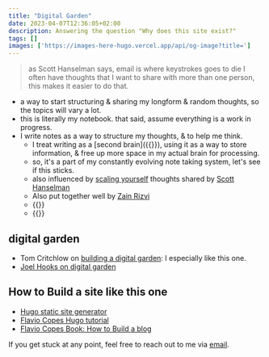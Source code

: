 ```yaml
---
title: "Digital Garden"
date: 2023-04-07T12:36:05+02:00
description: Answering the question "Why does this site exist?"
tags: []
images: ['https://images-here-hugo.vercel.app/api/og-image?title=']
---
```


> as Scott Hanselman says, email is where keystrokes goes to die
> I often have thoughts that I want to share with more than one person, this makes it easier to do that.

- a way to start structuring & sharing my longform & random thoughts, so the topics will vary a lot.
- this is literally my notebook. that said, assume everything is a work in progress.
- I write notes as a way to structure my thoughts, & to help me think.
  - I treat writing as a [second brain]({{<ref tiago-forte>}}), using it as a way to store information, & free up more space in my actual brain for processing.
  - so, it's a part of my constantly evolving note taking system, let's see if this sticks.
  - also influenced by [scaling yourself](https://www.hanselman.com/blog/scott-hanselmans-complete-list-of-productivity-tips) thoughts shared by [Scott Hanselman](https://www.hanselman.com/about)
  - Also put together well by [Zain Rizvi](https://www.zainrizvi.io/#why-i-write)
  - {{<youtube V4NJo2Mfvrc>}}
  - {{<youtube NKHF5VZmCig>}}

## digital garden

- Tom Critchlow on [building a digital garden](https://tomcritchlow.com/2019/02/17/building-digital-garden/): I especially like this one.
- [Joel Hooks on digital garden](https://joelhooks.com/digital-garden)

## How to Build a site like this one

- [Hugo static site generator](https://gohugo.io/)
- [Flavio Copes Hugo tutorial](https://flaviocopes.com/start-blog-with-hugo/)
- [Flavio Copes Book: How to Build a blog](https://flaviocopes.com/page/book-blog/)

If you get stuck at any point, feel free to reach out to me via [email](mailto:yo@guidefari.com).
